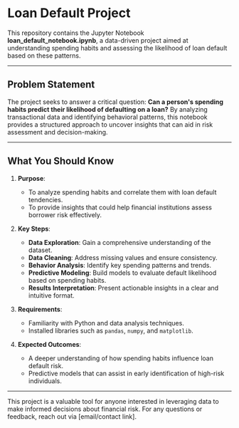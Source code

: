 # Loan Default Project

This repository contains the Jupyter Notebook **loan_default_notebook.ipynb**, a data-driven project aimed at understanding spending habits and assessing the likelihood of loan default based on these patterns. 

---

## Problem Statement

The project seeks to answer a critical question: **Can a person's spending habits predict their likelihood of defaulting on a loan?** By analyzing transactional data and identifying behavioral patterns, this notebook provides a structured approach to uncover insights that can aid in risk assessment and decision-making.

---

## What You Should Know

1. **Purpose**:
   - To analyze spending habits and correlate them with loan default tendencies.
   - To provide insights that could help financial institutions assess borrower risk effectively.

2. **Key Steps**:
   - **Data Exploration**: Gain a comprehensive understanding of the dataset.
   - **Data Cleaning**: Address missing values and ensure consistency.
   - **Behavior Analysis**: Identify key spending patterns and trends.
   - **Predictive Modeling**: Build models to evaluate default likelihood based on spending habits.
   - **Results Interpretation**: Present actionable insights in a clear and intuitive format.

3. **Requirements**:
   - Familiarity with Python and data analysis techniques.
   - Installed libraries such as `pandas`, `numpy`, and `matplotlib`.

4. **Expected Outcomes**:
   - A deeper understanding of how spending habits influence loan default risk.
   - Predictive models that can assist in early identification of high-risk individuals.

---

This project is a valuable tool for anyone interested in leveraging data to make informed decisions about financial risk. For any questions or feedback, reach out via [email/contact link].

